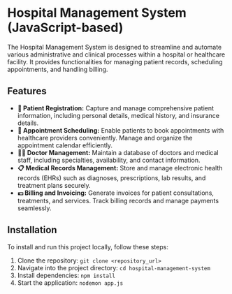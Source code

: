 # Hospital Management System (JavaScript-based)

The Hospital Management System is designed to streamline and automate various administrative and clinical processes within a hospital or healthcare facility. It provides functionalities for managing patient records, scheduling appointments, and handling billing.

## Features

- **🏥 Patient Registration:** Capture and manage comprehensive patient information, including personal details, medical history, and insurance details.
- **📅 Appointment Scheduling:** Enable patients to book appointments with healthcare providers conveniently. Manage and organize the appointment calendar efficiently.
- **👨‍⚕️ Doctor Management:** Maintain a database of doctors and medical staff, including specialties, availability, and contact information.
- **📋 Medical Records Management:** Store and manage electronic health records (EHRs) such as diagnoses, prescriptions, lab results, and treatment plans securely.
- **💵 Billing and Invoicing:** Generate invoices for patient consultations, treatments, and services. Track billing records and manage payments seamlessly.

## Installation

To install and run this project locally, follow these steps:

1. Clone the repository: `git clone <repository_url>`
2. Navigate into the project directory: `cd hospital-management-system`
3. Install dependencies: `npm install`
4. Start the application: `nodemon app.js`
